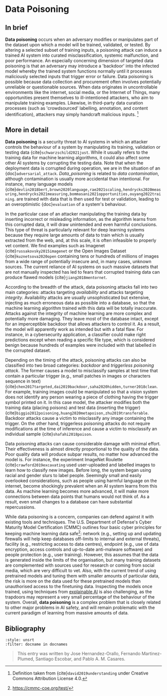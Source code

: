# Data Poisoning


## In brief

**Data poisoning** occurs when an adversary
modifies or manipulates part of the dataset upon which a model will be
trained, validated, or tested. By altering a selected subset of training
inputs, a poisoning attack can induce a trained AI system into curated
misclassification, systemic malfunction, and poor performance. An
especially concerning dimension of targeted data poisoning is that an
adversary may introduce a 'backdoor' into the infected model whereby the
trained system functions normally until it processes maliciously
selected inputs that trigger error or failure. Data poisoning is
possible because data collection and procurement often involves
potentially unreliable or questionable sources. When data originates in
uncontrollable environments like the internet, social media, or the
Internet of Things, many opportunities present themselves to
ill-intentioned attackers, who aim to manipulate training examples.
Likewise, in third-party data curation processes (such as
'crowdsourced' labelling, annotation, and content identification),
attackers may simply handcraft malicious inputs. [^def3]

## More in detail

**Data poisoning** is a security threat to AI
systems in which an attacker controls the behaviour of a system by
manipulating its training, validation or testing data
{cite}`schwarzschild2021just`. While it usually refers to the training data
for machine learning algorithms, it could also affect some other AI
systems by corrupting the testing data. Note that when the deployment
data is corrupted during operation, we are in the situation of an
{doc}`adversarial_attack`. *Data_poisoning* is related to *data
contamination*, although contamination is
usually more accidental than intentional. For instance, many language
models
{cite}`devlin2018bert,brown2020language,rae2021scaling,hendrycks2020measuring,hendrycks2021measuring,bommasani2021opportunities,ouyang2022training`.
are trained with data that is then used for test or validation, leading
to an overoptimistic {doc}`evaluation` of a system's
behaviour.

In the particular case of an attacker manipulating the training data by
inserting incorrect or misleading information, as the algorithm learns
from this corrupted data, it will draw unintended and even harmful
conclusions. This type of threat is particularly relevant for deep
learning systems because they require large amounts of data to train
which is usually extracted from the web, and, at this scale, it is often
infeasible to properly vet content. We find examples such as Imagenet
{cite}`russakovsky2015imagenet` or the Open Images Dataset
{cite}`kuznetsova2020open` containing tens or hundreds of millions of images
from a wide range of potentially insecure and, in many cases, unknown
sources. The current reliance of AI systems on such massive datasets
that are not manually inspected has led to fears that corrupted training
data can produce flawed models {cite}`jiang2018mentornet`.

According to the breadth of the attack, data poisoning attacks fall into
two main categories: attacks targeting *availability* and attacks
targeting *integrity*. Availability attacks are usually unsophisticated
but extensive, injecting as much erroneous data as possible into a
database, so that the machine learning algorithm trained with this data
will be totally inaccurate. Attacks against the integrity of machine
learning are more complex and potentially more damaging. They leave most
of the database intact, except for an imperceptible backdoor that allows
attackers to control it. As a result, the model will apparently work as
intended but with a fatal flaw. For instance, in a cybersecurity
application, a classifier could make right predictions except when
reading a specific file type, which is considered benign because
hundreds of examples were included with that labelled in the corrupted
dataset.

Depending on the timing of the attack, poisoning attacks can also be
classified into two broad categories: *backdoor* and *triggerless
poisoning attack*. The former causes a model to misclassify samples at
test time that contain a particular trigger (e.g., small patches in
images or characters sequence in text)
{cite}`chen2017targeted,dai2019backdoor,saha2020hidden,turner2018clean`.
For example, training images could be manipulated so that a vision
system does not identify any person wearing a piece of clothing having
the trigger symbol printed on it. In this case model, the attacker
modifies both the training data (placing poisons) and test data
(inserting the trigger)
{cite}`biggio2012poisoning,huang2020metapoison,zhu2019transferable`.
Backdoor attacks cause a victim to misclassify any image containing the
trigger. On the other hand, triggerless poisoning attacks do not require
modifications at the time of inference and cause a victim to misclassify
an individual sample {cite}`shafahi2018poison`.

Data poisoning attacks can cause considerable damage with minimal
effort. Their effectiveness is almost directly proportional to the
quality of the data. Poor quality data will produce subpar results, no
matter how advanced the model is. For instance, the experiment ImageNet
Roulette {cite}`crawford2019excavating` used user-uploaded and labelled
images to learn how to classify new images. Before long, the system
began using racial and gender slurs to label people. Seemingly small and
easily overlooked considerations, such as people using harmful language
on the internet, become shockingly prevalent when an AI system learns
from this data. As machine learning becomes more advanced, it will make
more connections between data points that humans would not think of. As
a result, even small changes to a database can have substantial
repercussions.

While data poisoning is a concern, companies can defend against it with
existing tools and techniques. The U.S. Department of Defense's Cyber
Maturity Model Certification (CMMC) outlines four basic cyber principles
for keeping machine learning data safe[^cmmc]: network (e.g., setting up
and updating firewalls will help keep databases off-limits to internal
and external threats), facility (e.g., restricting access to data
centres), endpoint (e.g., use of data encryption, access controls and
up-to-date anti-malware software) and people protection (e.g., user
training). However, this assumes that the data is generated inside the
limits of the organisation, but many training datasets are complemented
with sources used for research or coming from social media, which are
very difficult to vet. Also, with the current trend of using pretrained
models and tuning them with smaller amounts of particular data, the risk
is more on the data used for these pretrained models than unauthorised
access to the finetuning data. Inspecting the models once trained, using
techniques from [explainable AI](../T3.1/T3.1.md) is also
challenging, as the trapdoors may represent a very small percentage of
the behaviour of the system. Overall, **data
poisoning** is a complex problem that is closely
related to other major problems in AI safety, and will remain
problematic with the current paradigm of learning from massive amounts
of data.


## Bibliography

```{bibliography}
:style: unsrt
:filter: docname in docnames
```

> This entry was written by Jose Hernandez-Orallo, Fernando Martinez-Plumed, Santiago Escobar, and Pablo A. M. Casares.

[^def3]: Definition taken from {cite}`david2019understanding` under Creative Commons Attribution License 4.0.
[^cmmc]: https://cmmc-coe.org/test/
